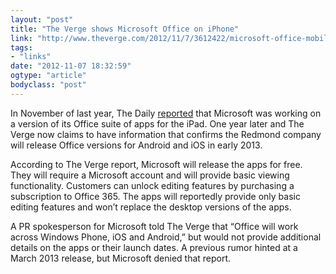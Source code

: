 ```yaml
---
layout: "post"
title: "The Verge shows Microsoft Office on iPhone"
link: "http://www.theverge.com/2012/11/7/3612422/microsoft-office-mobile-ipad-iphone-android-screenshots"
tags: 
- "links"
date: "2012-11-07 18:32:59"
ogtype: "article"
bodyclass: "post"
---
```


In November of last year, The Daily [reported](http://www.thedaily.com/page/2011/11/29/112911-tech-news-ms-ipad/) that Microsoft was working on a version of its Office suite of apps for the iPad. One year later and The Verge now claims to have information that confirms the Redmond company will release Office versions for Android and iOS in early 2013.

According to The Verge report, Microsoft will release the apps for free. They will require a Microsoft account and will provide basic viewing functionality. Customers can unlock editing features by purchasing a subscription to Office 365. The apps will reportedly provide only basic editing features and won’t replace the desktop versions of the apps.

A PR spokesperson for Microsoft told The Verge that “Office will work across Windows Phone, iOS and Android,” but would not provide additional details on the apps or their launch dates. A previous rumor hinted at a March 2013 release, but Microsoft denied that report.